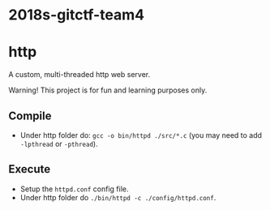 # 2018s-gitctf-team4

http
====

A custom, multi-threaded http web server.

Warning! This project is for fun and learning purposes only.

## Compile
* Under http folder do: `gcc -o bin/httpd ./src/*.c` (you may need to add `-lpthread` or `-pthread`).

## Execute
* Setup the `httpd.conf` config file.
* Under http folder do `./bin/httpd -c ./config/httpd.conf`.
